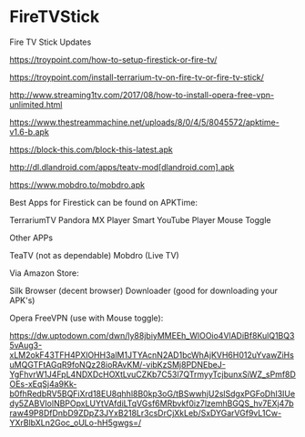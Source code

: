 # FireTVStick
Fire TV Stick Updates

https://troypoint.com/how-to-setup-firestick-or-fire-tv/

https://troypoint.com/install-terrarium-tv-on-fire-tv-or-fire-tv-stick/

http://www.streaming1tv.com/2017/08/how-to-install-opera-free-vpn-unlimited.html

https://www.thestreammachine.net/uploads/8/0/4/5/8045572/apktime-v1.6-b.apk

https://block-this.com/block-this-latest.apk

http://dl.dlandroid.com/apps/teatv-mod[dlandroid.com].apk

https://www.mobdro.to/mobdro.apk

Best Apps for Firestick can be found on APKTime:

TerrariumTV
Pandora
MX Player
Smart YouTube Player
Mouse Toggle

Other APPs

TeaTV (not as dependable)
Mobdro (Live TV)

Via Amazon Store:

Silk Browser (decent browser)
Downloader (good for downloading your APK's)

Opera FreeVPN (use with Mouse toggle):

https://dw.uptodown.com/dwn/ly88jbiyMMEEh_WlOOio4VlADiBf8KulQ1BQ35vAug3-xLM2okF43TFH4PXlOHH3alM1JTYAcnN2AD1bcWhAjKVH6H012uYvawZiHsuMQGTFtAGqR9foNQz28ioRAvKM/-vibKzSMj8PDNEbeJ-YgFhvrW1J4FpL4NDXDcHOXtLvuCZKb7C53l7QTrmyyTcjbunxSiWZ_sPmf8DOEs-xEqSj4a9Kk-b0fhRedbRV5BQFiXrd18EU8qhhl8B0kp3oG/tBSwwhjU2slSdgxPGFoDhI3IUedy5ZABVIolNBPOpxLUYtVAfdiLTqVGsf6MRbvkf0iz7lzemhBGQS_hv7EXj47braw49P8DfDnbD9ZDpZ3JYxB218Lr3csDrCjXkLeb/SxDYGarVGf9vL1Cw-YXrBlbXLn2Goc_oULo-hH5gwgs=/
